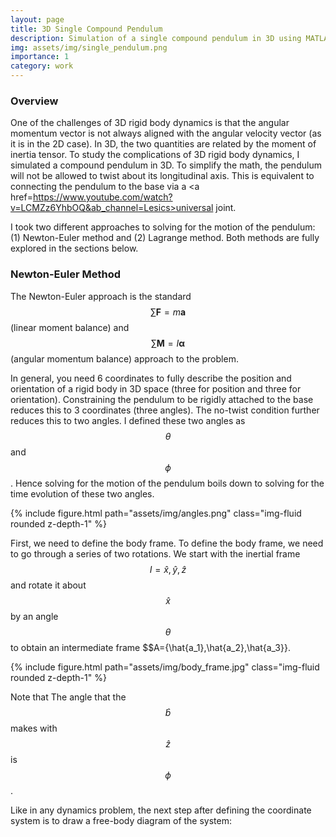 ```yaml
---
layout: page
title: 3D Single Compound Pendulum
description: Simulation of a single compound pendulum in 3D using MATLAB.
img: assets/img/single_pendulum.png
importance: 1
category: work
---
```

### Overview
One of the challenges of 3D rigid body dynamics is that the angular momentum vector is not always aligned with the angular velocity vector (as it is in the 2D case). In 3D, the two quantities are related by the moment of inertia tensor. To study the complications of 3D rigid body dynamics, I simulated a compound pendulum in 3D. To simplify the math, the pendulum will not be allowed to twist about its longitudinal axis. This is equivalent to connecting the pendulum to the base via a <a href=https://www.youtube.com/watch?v=LCMZz6YhbOQ&ab_channel=Lesics>universal joint</a>.  

I took two different approaches to solving for the motion of the pendulum: (1) Newton-Euler method and (2) Lagrange method. Both methods are fully explored in the sections below.

### Newton-Euler Method
The Newton-Euler approach is the standard $$\sum \mathbf{F}=m\mathbf{a}$$ (linear moment balance) and $$\sum \mathbf{M}=I\mathbf{\alpha}$$ (angular momentum balance) approach to the problem.

In general, you need 6 coordinates to fully describe the position and orientation of a rigid body in 3D space (three for position and three for orientation). Constraining the pendulum to be rigidly attached to the base reduces this to 3 coordinates (three angles). The no-twist condition further reduces this to two angles. I defined these two angles as $$\theta$$ and $$\phi$$. Hence solving for the motion of the pendulum boils down to solving for the time evolution of these two angles.

<div class="row mt-3">
    <div class="col-sm mt-3 mt-md-0">
        {% include figure.html path="assets/img/angles.png" class="img-fluid rounded z-depth-1" %}
    </div>

First, we need to define the body frame. To define the body frame, we need to go through a series of two rotations. We start with the inertial frame $$I={\hat{x},\hat{y},\hat{z}}$$ and rotate it about $$\hat{x}$$ by an angle $$\theta$$ to obtain an intermediate frame $$A={\hat{a_1},\hat{a_2},\hat{a_3}}. 

<div class="row mt-3">
    <div class="col-sm mt-3 mt-md-0">
        {% include figure.html path="assets/img/body_frame.jpg" class="img-fluid rounded z-depth-1" %}
    </div>

Note that The angle that the $$\hat{b}$$ makes with $$\hat{z}$$ is $$\phi$$.

  Like in any dynamics problem, the next step after defining the coordinate system is to draw a free-body diagram of the system:
